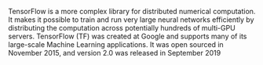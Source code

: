 TensorFlow is a more complex library for distributed numerical computation. It makes it possible to train and run very large neural networks efficiently by distributing the computation across potentially hundreds of multi-GPU servers. TensorFlow (TF) was created at Google and supports many of its large-scale Machine Learning applications. It was open sourced in November 2015, and version 2.0 was released in September 2019